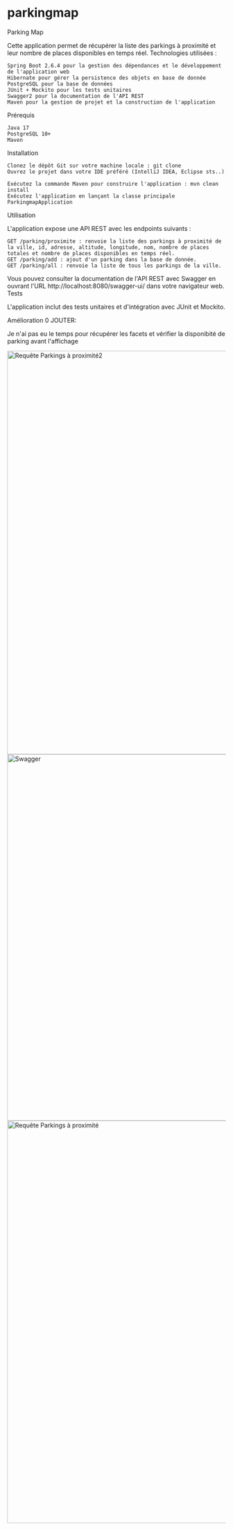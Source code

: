 # parkingmap
Parking Map

Cette application permet de récupérer la liste des parkings à proximité et leur nombre de places disponibles en temps réel.
Technologies utilisées :

    Spring Boot 2.6.4 pour la gestion des dépendances et le développement de l'application web
    Hibernate pour gérer la persistence des objets en base de donnée
    PostgreSQL pour la base de données
    JUnit + Mockito pour les tests unitaires
    Swagger2 pour la documentation de l'API REST
    Maven pour la gestion de projet et la construction de l'application

Prérequis

    Java 17
    PostgreSQL 10+
    Maven

Installation

    Clonez le dépôt Git sur votre machine locale : git clone 
    Ouvrez le projet dans votre IDE préféré (IntelliJ IDEA, Eclipse sts..)

    Exécutez la commande Maven pour construire l'application : mvn clean install
    Exécutez l'application en lançant la classe principale ParkingmapApplication

Utilisation

L'application expose une API REST avec les endpoints suivants :

    GET /parking/proximite : renvoie la liste des parkings à proximité de la ville, id, adresse, altitude, longitude, nom, nombre de places totales et nombre de places disponibles en temps réel.
    GET /parking/add : ajout d'un parking dans la base de donnée.
    GET /parking/all : renvoie la liste de tous les parkings de la ville.

Vous pouvez consulter la documentation de l'API REST avec Swagger en ouvrant l'URL http://localhost:8080/swagger-ui/ dans votre navigateur web.
Tests

L'application inclut des tests unitaires et d'intégration avec JUnit et Mockito.

Amélioration 0 JOUTER:

Je n'ai pas eu le temps pour récupérer les facets et vérifier la disponibité de parking avant l'affichage


<img width="928" alt="Requête Parkings à proximité2" src="https://user-images.githubusercontent.com/41145526/224035047-c8f496c4-4a48-4780-b020-4fa2f4790310.PNG">
<img width="843" alt="Swagger" src="https://user-images.githubusercontent.com/41145526/224035052-f138dc08-848d-4c71-ae41-e989ee950816.PNG">
<img width="926" alt="Requête Parkings à proximité" src="https://user-images.githubusercontent.com/41145526/224035054-7d4bb24f-07ea-4d7f-a130-822261b20c06.PNG">
